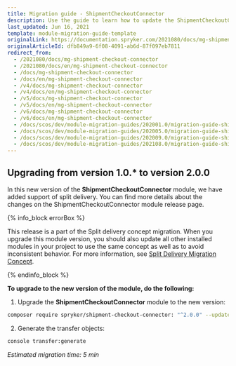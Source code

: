 ```yaml
---
title: Migration guide - ShipmentCheckoutConnector
description: Use the guide to learn how to update the ShipmentCheckoutConnector module to a newer version.
last_updated: Jun 16, 2021
template: module-migration-guide-template
originalLink: https://documentation.spryker.com/2021080/docs/mg-shipment-checkout-connector
originalArticleId: dfb849a9-6f08-4091-ab6d-87f097eb7811
redirect_from:
  - /2021080/docs/mg-shipment-checkout-connector
  - /2021080/docs/en/mg-shipment-checkout-connector
  - /docs/mg-shipment-checkout-connector
  - /docs/en/mg-shipment-checkout-connector
  - /v4/docs/mg-shipment-checkout-connector
  - /v4/docs/en/mg-shipment-checkout-connector
  - /v5/docs/mg-shipment-checkout-connector
  - /v5/docs/en/mg-shipment-checkout-connector
  - /v6/docs/mg-shipment-checkout-connector
  - /v6/docs/en/mg-shipment-checkout-connector
  - /docs/scos/dev/module-migration-guides/202001.0/migration-guide-shipmentcheckoutconnector.html
  - /docs/scos/dev/module-migration-guides/202005.0/migration-guide-shipmentcheckoutconnector.html
  - /docs/scos/dev/module-migration-guides/202009.0/migration-guide-shipmentcheckoutconnector.html
  - /docs/scos/dev/module-migration-guides/202108.0/migration-guide-shipmentcheckoutconnector.html
---
```


## Upgrading from version 1.0.* to version 2.0.0

In this new version of the **ShipmentCheckoutConnector** module, we have added support of split delivery. You can find more details about the changes on the ShipmentCheckoutConnector module release page.

{% info_block errorBox %}

This release is a part of the Split delivery concept migration. When you upgrade this module version, you should also update all other installed modules in your project to use the same concept as well as to avoid inconsistent behavior. For more information, see [Split Delivery Migration Concept](/docs/scos/dev/migration-concepts/split-delivery-migration-concept.html).

{% endinfo_block %}

**To upgrade to the new version of the module, do the following:**

1. Upgrade the **ShipmentCheckoutConnector** module to the new version:

```bash
composer require spryker/shipment-checkout-connector: "^2.0.0" --update-with-dependencies
```
2. Generate the transfer objects:

```bash
console transfer:generate
```

*Estimated migration time: 5 min*
